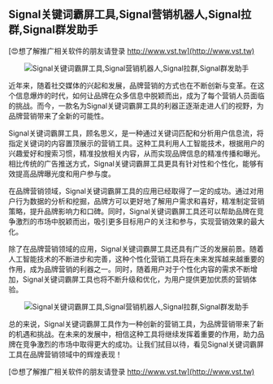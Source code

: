 ## **Signal关键词霸屏工具,Signal营销机器人,Signal拉群,Signal群发助手**

[😍想了解推广相关软件的朋友请登录 http://www.vst.tw](http://www.vst.tw)

 <center><img src="https://vst.tw/MP4/tuiguang/png/7.png" alt="Signal关键词霸屏工具,Signal营销机器人,Signal拉群,Signal群发助手"></center>

近年来，随着社交媒体的兴起和发展，品牌营销的方式也在不断创新与变革。在这个信息爆炸的时代，如何让品牌在众多信息中脱颖而出，成为了每个营销人员面临的挑战。而今，一款名为Signal关键词霸屏工具的利器正逐渐走进人们的视野，为品牌营销带来了全新的可能性。

Signal关键词霸屏工具，顾名思义，是一种通过关键词匹配和分析用户信息流，将指定关键词的内容置顶展示的营销工具。这种工具利用人工智能技术，根据用户的兴趣爱好和搜索习惯，精准投放相关内容，从而实现品牌信息的精准传播和曝光。相比传统的广告推送方式，Signal关键词霸屏工具更具有针对性和个性化，能够有效提高品牌曝光度和用户参与度。

在品牌营销领域，Signal关键词霸屏工具的应用已经取得了一定的成功。通过对用户行为数据的分析和挖掘，品牌方可以更好地了解用户需求和喜好，精准制定营销策略，提升品牌影响力和口碑。同时，Signal关键词霸屏工具还可以帮助品牌在竞争激烈的市场中脱颖而出，吸引更多目标用户的关注和参与，实现营销效果的最大化。

除了在品牌营销领域的应用，Signal关键词霸屏工具还具有广泛的发展前景。随着人工智能技术的不断进步和完善，这种个性化营销工具将在未来发挥越来越重要的作用，成为品牌营销的利器之一。同时，随着用户对于个性化内容的需求不断增加，Signal关键词霸屏工具也将不断升级和优化，为用户提供更加优质的营销体验。

 <center><img src="https://vst.tw/MP4/tuiguang/png/1.png" alt="Signal关键词霸屏工具,Signal营销机器人,Signal拉群,Signal群发助手"></center>

总的来说，Signal关键词霸屏工具作为一种创新的营销工具，为品牌营销带来了新的机遇和挑战。在未来的发展中，相信这种工具将继续发挥着重要的作用，助力品牌在竞争激烈的市场中取得更大的成功。让我们拭目以待，看见Signal关键词霸屏工具在品牌营销领域中的辉煌表现！

[😍想了解推广相关软件的朋友请登录 http://www.vst.tw](http://www.vst.tw)



